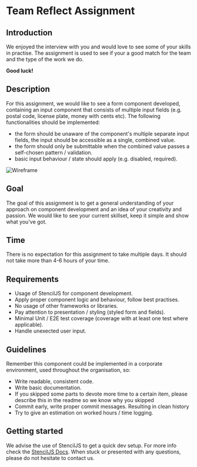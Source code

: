 # Team Reflect Assignment

## Introduction

We enjoyed the interview with you and would love to see some of your
skills in practise. The assignment is used to see if your a good match
for the team and the type of the work we do.

**Good luck!**


## Description

For this assignment, we would like to see a form component developed, 
containing an input component that consists of multiple input fields
(e.g. postal code, license plate, money with cents etc). The following
functionalities should be implemented:

- the form should be unaware of the component's multiple separate input 
  fields, the input should be accessible as a single, combined value.
- the form should only be submittable when the combined value passes a 
  self-chosen pattern / validation.
- basic input behaviour / state should apply (e.g. disabled, required).

![Wireframe](wireframe.png "Wireframe")


## Goal

The goal of this assignment is to get a general understanding of your
approach on component development and an idea of your creativity and
passion. We would like to see your current skillset, keep it simple and
show what you've got.


## Time

There is no expectation for this assignment to take multiple days. It 
should not take more than 4-6 hours of your time.


## Requirements

- Usage of StencilJS for component development.
- Apply proper component logic and behaviour, follow best practises.
- No usage of other frameworks or libraries.
- Pay attention to presentation / styling (styled form and fields).
- Minimal Unit / E2E test coverage (coverage with at least one test 
  where applicable).
- Handle unexected user input.


## Guidelines

Remember this component could be implemented in a corporate environment,
used throughout the organisation, so:

- Write readable, consistent code.
- Write basic documentation.
- If you skipped some parts to devote more time to a certain item, 
  please describe this in the readme so we know why you skipped
- Commit early, write proper commit messages. Resulting in clean history
- Try to give an estimation on worked hours / time logging.


## Getting started

We advise the use of StencilJS to get a quick dev setup. For more info
check the [StencilJS Docs](https://stenciljs.com/docs/getting-started). 
When stuck or presented with any questions, please do not hesitate to
contact us.

